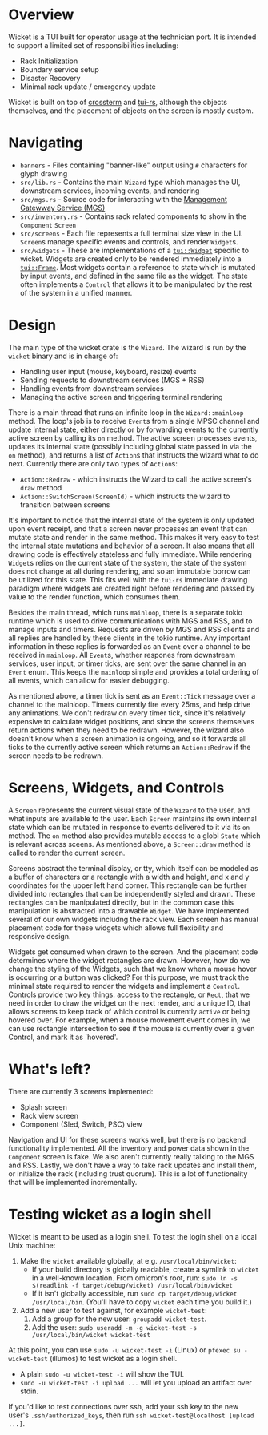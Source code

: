 # Overview

Wicket is a TUI built for operator usage at the technician port. It is intended to support a limited set of responsibilities including:
 * Rack Initialization
 * Boundary service setup
 * Disaster Recovery
 * Minimal rack update / emergency update

Wicket is built on top of [crossterm](https://github.com/crossterm-rs/crossterm) 
and [tui-rs](https://github.com/fdehau/tui-rs), although the objects
themselves, and the placement of objects on the screen is mostly custom.

# Navigating

* `banners` - Files containing "banner-like" output using `#` characters for
glyph drawing
* `src/lib.rs` - Contains the main `Wizard` type which manages the UI,
downstream services, incoming events, and rendering
* `src/mgs.rs` - Source code for interacting with the [Management Gatewway
Service (MGS)](https://github.com/oxidecomputer/management-gateway-service)
* `src/inventory.rs` - Contains rack related components to show in the `Component` `Screen`
* `src/screens` - Each file represents a full terminal size view in the UI.
`Screen`s manage specific events and controls, and render `Widget`s. 
* `src/widgets` - These are implementations of a [`tui::Widget`](https://github.com/fdehau/tui-rs/blob/master/src/widgets/mod.rs#L63-L68) 
specific to wicket. Widgets are created only to be rendered immediately into a
[`tui::Frame`](https://github.com/fdehau/tui-rs/blob/9806217a6a4c240462bba3b32cb1bc59524f1bc2/src/terminal.rs#L58-L70). 
Most widgets contain a reference to state which is mutated by input events, and
defined in the same file as the widget. The state often implements a `Control`
that allows it to be manipulated  by the rest of the system in a unified
manner.

# Design

The main type of the wicket crate is the `Wizard`. The wizard is run by the `wicket` binary and is in charge of:
 * Handling user input (mouse, keyboard, resize) events
 * Sending requests to downstream services (MGS + RSS)
 * Handling events from downstream services
 * Managing the active screen and triggering terminal rendering

There is a main thread that runs an infinite loop in the `Wizard::mainloop`
method. The loop's job is to receive `Event`s from a single MPSC channel
and update internal state, either directly or by forwarding events to the
currently active screen by calling its `on` method. The active screen
processes events, updates its internal state (possibly including global state
passed in via the `on` method), and returns a list of `Action`s that instructs
the wizard what to do next. Currently there are only two types of `Action`s:

 * `Action::Redraw` - which instructs the Wizard to call the active screen's `draw` method
 * `Action::SwitchScreen(ScreenId)` - which instructs the wizard to transition between screens

It's important to notice that the internal state of the system is only updated
upon event receipt, and that a screen never processes an event that can
mutate state and render in the same method. This makes it very easy to test
the internal state mutations and behavior of a screen. It also means that all
drawing code is effectively stateless and fully immediate. While rendering
`Widget`s relies on the current state of the system, the state of the  system
does not change at all during rendering, and so an immutable borrow can be
utilized for this state. This fits well with the `tui-rs` immediate drawing
paradigm where widgets are created right before rendering and passed by value
to the render function, which consumes them.

Besides the main thread, which runs `mainloop`, there is a separate tokio
runtime which is used to drive communications with MGS and RSS, and to manage
inputs and timers. Requests are driven by MGS and RSS clients and all replies
are handled by these clients in the tokio runtime. Any important information
in these replies is forwarded as an `Event` over a channel to be received
in `mainloop`. All `Event`s, whether respones from downstream services, user
input, or timer ticks, are sent over the same channel in an `Event` enum. This
keeps the `mainloop` simple and provides a total ordering of all events, which
can allow for easier debugging.

As mentioned above, a timer tick is sent as an `Event::Tick` message over
a channel to the mainloop. Timers currently fire every 25ms, and help drive
any animations. We don't redraw on every timer tick, since it's relatively
expensive to calculate widget positions, and since the screens themselves
return actions when they need to be redrawn. However, the wizard also doesn't
know when a screen animation is ongoing, and so it forwards all ticks to the
currently active screen which returns an `Action::Redraw` if the screen needs
to be redrawn.

# Screens, Widgets, and Controls

A `Screen` represents the current visual state of the `Wizard` to the user, and
what inputs are available to the user. Each `Screen` maintains its own internal
state which can be mutated in response to events delivered to it via its `on`
method. The `on` method also provides mutable access to a globl `State` which
is relevant across sceens. As mentioned above, a `Screen::draw` method is
called to render the current screen.

Screens abstract the terminal display, or tty, which itself can be modeled
as a buffer of characters or a rectangle with a width and height, and x
and y coordinates for the upper left hand corner. This rectangle can be
further divided into rectangles that can be independently styled and drawn.
These rectangles can be manipulated directly, but in the common case this
manipulation is abstracted into a drawable `Widget`. We have implemented
several of our own widgets includng the rack view. Each screen has manual
placement code for these widgets which allows full flexibility and responsive
design.

Widgets get consumed when drawn to the screen. And the placement code
determines where the widget rectangles are drawn. However, how do we change the
styling of the Widgets, such that we know when a mouse hover is occurring or a
button was clicked? For this purpose, we must track the minimal state required
to render the widgets and implement a `Control`. Controls provide two key
things: access to the rectangle, or `Rect`, that we need in order to draw the
widget on the next render, and a unique ID, that allows screens to keep track
of which control is currently `active` or being hovered over. For example, when
a mouse movement event comes in, we can use rectangle intersection to see if
the mouse is currently over a given Control, and mark it as `hovered'.


# What's left?

There are currently 3 screens implemented:
 * Splash screen
 * Rack view screen
 * Component (Sled, Switch, PSC) view

Navigation and UI for these screens works well, but there is no backend
functionality implemented. All the inventory and power data shown in the
`Component` screen is fake. We also aren't currently really talking to the MGS
and RSS. Lastly, we don't have a way to take rack updates and install them, or
initialize the rack (including trust quorum). This is a lot of functionality
that will be implemented incrementally.

# Testing wicket as a login shell

Wicket is meant to be used as a login shell. To test the login shell on a local Unix machine:

1. Make the `wicket` available globally, at e.g. `/usr/local/bin/wicket`:
    * If your build directory is globally readable, create a symlink to `wicket` in a well-known location. From omicron's root, run: `sudo ln -s $(readlink -f target/debug/wicket) /usr/local/bin/wicket`
    * If it isn't globally accessible, run `sudo cp target/debug/wicket /usr/local/bin`. (You'll have to copy `wicket` each time you build it.)
2. Add a new user to test against, for example `wicket-test`:
    1. Add a group for the new user: `groupadd wicket-test`.
    2. Add the user: `sudo useradd -m -g wicket-test -s /usr/local/bin/wicket wicket-test`

At this point, you can use `sudo -u wicket-test -i` (Linux) or `pfexec su - wicket-test` (illumos) to test wicket as a login shell.

* A plain `sudo -u wicket-test -i` will show the TUI.
* `sudo -u wicket-test -i upload ...` will let you upload an artifact over stdin.

If you'd like to test connections over ssh, add your ssh key to the new user's `.ssh/authorized_keys`, then run `ssh wicket-test@localhost [upload ...]`.
